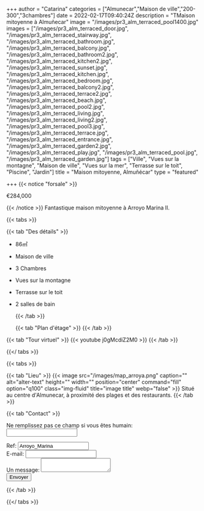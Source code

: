 +++
author = "Catarina"
categories = ["Almunecar","Maison de ville","200-300","3chambres"]
date = 2022-02-17T09:40:24Z
description = "TMaison mitoyenne à Almuñecar"
image = "/images/pr3_alm_terraced_pool1400.jpg"
images = ["/images/pr3_alm_terraced_door.jpg", "/images/pr3_alm_terraced_stairway.jpg", "/images/pr3_alm_terraced_bathroom.jpg", "/images/pr3_alm_terraced_balcony.jpg", "/images/pr3_alm_terraced_bathroom2.jpg", "/images/pr3_alm_terraced_kitchen2.jpg", "/images/pr3_alm_terraced_sunset.jpg", "/images/pr3_alm_terraced_kitchen.jpg", "/images/pr3_alm_terraced_bedroom.jpg", "/images/pr3_alm_terraced_balcony2.jpg", "/images/pr3_alm_terraced_terrace2.jpg", "/images/pr3_alm_terraced_beach.jpg", "/images/pr3_alm_terraced_pool2.jpg", "/images/pr3_alm_terraced_living.jpg", "/images/pr3_alm_terraced_living2.jpg", "/images/pr3_alm_terraced_pool3.jpg", "/images/pr3_alm_terraced_terrace.jpg", "/images/pr3_alm_terraced_entrance.jpg", "/images/pr3_alm_terraced_garden2.jpg", "/images/pr3_alm_terraced_play.jpg", "/images/pr3_alm_terraced_pool.jpg", "/images/pr3_alm_terraced_garden.jpg"]
tags = ["Ville", "Vues sur la montagne", "Maison de ville", "Vues sur la mer", "Terrasse sur le toit", "Piscine", "Jardin"]
title = "Maison mitoyenne, Almuñécar"
type = "featured"

+++
{{< notice "forsale" >}}

€284,000

{{< /notice >}} Fantastique maison mitoyenne à Arroyo Marina II. 

{{< tabs >}}

{{< tab "Des détails" >}}

* 86&#x33A1;
* Maison de ville
* 3 Chambres
* Vues sur la montagne
* Terrasse sur le toit
* 2 salles de bain

  {{< /tab >}}

  {{< tab "Plan d'étage" >}} {{< /tab >}}

{{< tab "Tour virtuel" >}} {{< youtube j0gMcdiZ2M0 >}} {{< /tab >}}

{{</ tabs >}}

{{< tabs >}}

{{< tab "Lieu" >}}
{{< image src="/images/map_arroya.png" caption="" alt="alter-text" height="" width="" position="center" command="fill" option="q100" class="img-fluid" title="image title" webp="false" >}}
Situé au centre d'Almunecar, à proximité des plages et des restaurants. {{< /tab >}}

{{< tab "Contact" >}} <form name="propertyContact" method="POST" netlify-honeypot="bot-field" data-netlify="true">
<div class="form-group">
<p class="d-none"><label>Ne remplissez pas ce champ si vous êtes humain: <input name="bot-field" /></label></p>
</div>
<div class="form-group">
<label>Ref: <input name="property-ref" class="form-control" value="Arroyo_Marina" readonly/></label>
</div>
<div class="form-group">
<label>E-mail: <input type="text" class="form-control" name="email" /></label>
</div>
<div class="form-group">
<label>Un message: </label> <textarea name="message" class="form-control"></textarea>
</div>
<button type="submit" class="btn btn-primary">Envoyer</button>
</form> {{< /tab >}}

{{</ tabs >}}